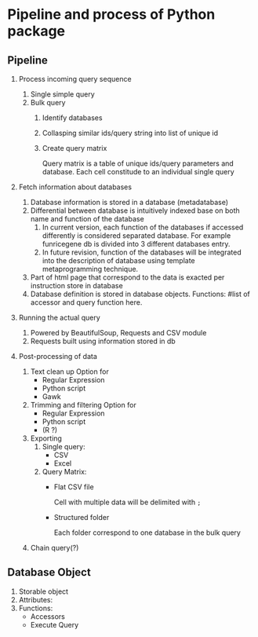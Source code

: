 # Pipeline and process of Python package

## Pipeline

1. Process incoming query sequence
    1. Single simple query
    1. Bulk query
        1. Identify databases
        1. Collasping similar ids/query string into list of unique id
        1. Create query matrix

            Query matrix is a table of unique ids/query parameters and database. Each cell constitude to an individual single query

1. Fetch information about databases
    1. Database information is stored in a database (metadatabase)
    1. Differential between database is intuitively indexed base on both name and function of the database
        1. In current version, each function of the databases if accessed differently is considered separated database. For example funricegene db is divided into 3 different databases entry.
        1. In future revision, function of the databases will be integrated into the description of database using template metaprogramming technique.
    1. Part of html page that correspond to the data is exacted per instruction store in database
    1. Database definition is stored in database objects. Functions:
        #list of accessor and query function here.

1. Running the actual query
    1. Powered by BeautifulSoup, Requests and CSV module
    1. Requests built using information stored in db

1. Post-processing of data
    1. Text clean up
        Option for
        * Regular Expression
        * Python script
        * Gawk
    1. Trimming and filtering
        Option for
        * Regular Expression
        * Python script
        * (R ?)
    1. Exporting
        1. Single query:
            * CSV
            * Excel
        2. Query Matrix:
            * Flat CSV file

                Cell with multiple data will be delimited with `;`
            * Structured folder

                Each folder correspond to one database in the bulk query
    1. Chain query(?)

## Database Object

1. Storable object
1. Attributes:
1. Functions:
    * Accessors
    * Execute Query
